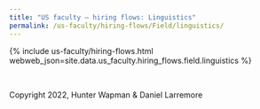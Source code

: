```yaml
---
title: "US faculty — hiring flows: Linguistics"
permalink: /us-faculty/hiring-flows/Field/linguistics/
---
```


{% include us-faculty/hiring-flows.html webweb_json=site.data.us_faculty.hiring_flows.field.linguistics %}

<br>

Copyright 2022, Hunter Wapman & Daniel Larremore